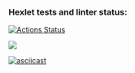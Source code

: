 ### Hexlet tests and linter status:
[![Actions Status](https://github.com/sea-pelmen/java-project-61/workflows/hexlet-check/badge.svg)](https://github.com/sea-pelmen/java-project-61/actions)

<a href="https://codeclimate.com/github/sea-pelmen/java-project-61/maintainability"><img src="https://api.codeclimate.com/v1/badges/603fabff6ad02dd98a78/maintainability" /></a>

[![asciicast](https://asciinema.org/a/TPjVexAl7JHTU6K86ihNJE6ik.svg)](https://asciinema.org/a/TPjVexAl7JHTU6K86ihNJE6ik)
